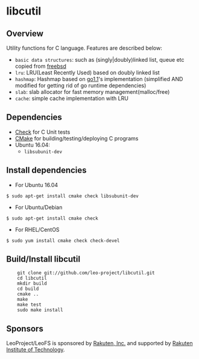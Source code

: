 # libcutil
## Overview

Utility functions for C language. Features are described below:

- `basic data structures`: such as (singly|doubly)linked list, queue etc copied from [freebsd](http://www.freebsd.org/)
- `lru`: LRU(Least Recently Used) based on doubly linked list
- `hashmap`: Hashmap based on [go1.1](http://golang.org/)'s implementation (simplified AND modified for getting rid of go runtime dependencies)
- `slab`: slab allocator for fast memory management(malloc/free)
- `cache`: simple cache implementation with LRU

## Dependencies

* [Check](http://check.sourceforge.net/) for C Unit tests
* [CMake](http://www.cmake.org/) for building/testing/deploying C programs
* Ubuntu 16.04:
    * ``libsubunit-dev``

## Install dependencies

* For Ubuntu 16.04

```shell
$ sudo apt-get install cmake check libsubunit-dev
```

* For Ubuntu/Debian

```shell
$ sudo apt-get install cmake check
```

* For RHEL/CentOS

```shell
$ sudo yum install cmake check check-devel
```

## Build/Install libcutil

```shell
    git clone git://github.com/leo-project/libcutil.git
    cd libcutil
    mkdir build
    cd build
    cmake ..
    make
    make test
    sudo make install
```

## Sponsors

LeoProject/LeoFS is sponsored by [Rakuten, Inc.](http://global.rakuten.com/corp/) and supported by [Rakuten Institute of Technology](http://rit.rakuten.co.jp/).